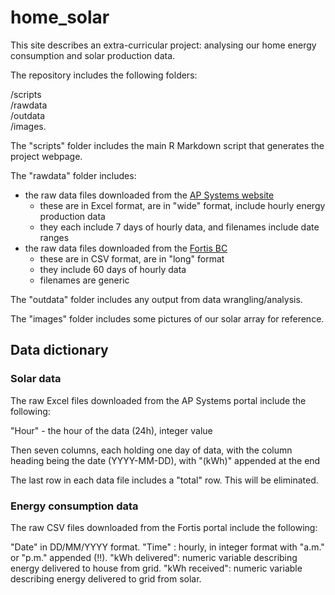 # home_solar

This site describes an extra-curricular project: analysing our home energy consumption and solar production data.

The repository includes the following folders:

/scripts  
/rawdata  
/outdata  
/images. 

The "scripts" folder includes the main R Markdown script that generates the project webpage.

The "rawdata" folder includes:  
- the raw data files downloaded from the [AP Systems website](https://www.apsystemsema.com)
  - these are in Excel format, are in "wide" format, include hourly energy production data
  - they each include 7 days of hourly data, and filenames include date ranges
- the raw data files downloaded from the [Fortis BC](https://www.fortisbc.com)
  - these are in CSV format, are in "long" format
  - they include 60 days of hourly data
  - filenames are generic
  
The "outdata" folder includes any output from data wrangling/analysis.
 
The "images" folder includes some pictures of our solar array for reference.

## Data dictionary

### Solar data

The raw Excel files downloaded from the AP Systems portal include the following:

"Hour" - the hour of the data (24h), integer value

Then seven columns, each holding one day of data, with the column heading being the date (YYYY-MM-DD), with "(kWh)" appended at the end

The last row in each data file includes a "total" row.  This will be eliminated.

### Energy consumption data

The raw CSV files downloaded from the Fortis portal include the following:

"Date" in DD/MM/YYYY format. 
"Time" : hourly, in integer format with "a.m." or "p.m." appended (!!). 
"kWh delivered": numeric variable describing energy delivered to house from grid. 
"kWh received": numeric variable describing energy delivered to grid from solar. 
